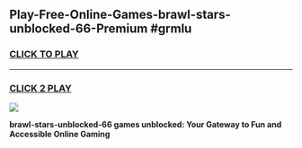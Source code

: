 
## Play-Free-Online-Games-brawl-stars-unblocked-66-Premium #grmlu
<h3>
<a href="https://premium.freeplayer.one?title=brawl-stars-unblocked-66&ref=8M">CLICK TO PLAY</a></h3>
<hr>

<h3>
<a href="https://premium.freeplayer.one?title=brawl-stars-unblocked-66&ref=8M">CLICK 2 PLAY</a>
  
</h3>

<a href="https://premium.freeplayer.one?title=brawl-stars-unblocked-66&ref=8M"><img src="https://clearcache.store/games.png"></a>


**brawl-stars-unblocked-66 games unblocked: Your Gateway to Fun and Accessible Online Gaming**
